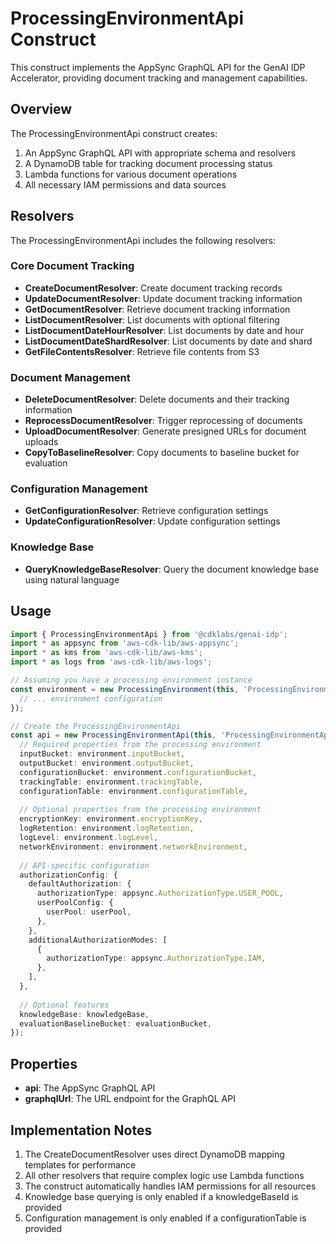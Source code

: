 # ProcessingEnvironmentApi Construct

This construct implements the AppSync GraphQL API for the GenAI IDP Accelerator, providing document tracking and management capabilities.

## Overview

The ProcessingEnvironmentApi construct creates:

1. An AppSync GraphQL API with appropriate schema and resolvers
2. A DynamoDB table for tracking document processing status
3. Lambda functions for various document operations
4. All necessary IAM permissions and data sources

## Resolvers

The ProcessingEnvironmentApi includes the following resolvers:

### Core Document Tracking

- **CreateDocumentResolver**: Create document tracking records
- **UpdateDocumentResolver**: Update document tracking information
- **GetDocumentResolver**: Retrieve document tracking information
- **ListDocumentResolver**: List documents with optional filtering
- **ListDocumentDateHourResolver**: List documents by date and hour
- **ListDocumentDateShardResolver**: List documents by date and shard
- **GetFileContentsResolver**: Retrieve file contents from S3

### Document Management

- **DeleteDocumentResolver**: Delete documents and their tracking information
- **ReprocessDocumentResolver**: Trigger reprocessing of documents
- **UploadDocumentResolver**: Generate presigned URLs for document uploads
- **CopyToBaselineResolver**: Copy documents to baseline bucket for evaluation

### Configuration Management

- **GetConfigurationResolver**: Retrieve configuration settings
- **UpdateConfigurationResolver**: Update configuration settings

### Knowledge Base

- **QueryKnowledgeBaseResolver**: Query the document knowledge base using natural language

## Usage

```typescript
import { ProcessingEnvironmentApi } from '@cdklabs/genai-idp';
import * as appsync from 'aws-cdk-lib/aws-appsync';
import * as kms from 'aws-cdk-lib/aws-kms';
import * as logs from 'aws-cdk-lib/aws-logs';

// Assuming you have a processing environment instance
const environment = new ProcessingEnvironment(this, 'ProcessingEnvironment', {
  // ... environment configuration
});

// Create the ProcessingEnvironmentApi
const api = new ProcessingEnvironmentApi(this, 'ProcessingEnvironmentApi', {
  // Required properties from the processing environment
  inputBucket: environment.inputBucket,
  outputBucket: environment.outputBucket,
  configurationBucket: environment.configurationBucket,
  trackingTable: environment.trackingTable,
  configurationTable: environment.configurationTable,
  
  // Optional properties from the processing environment
  encryptionKey: environment.encryptionKey,
  logRetention: environment.logRetention,
  logLevel: environment.logLevel,
  networkEnvironment: environment.networkEnvironment,
  
  // API-specific configuration
  authorizationConfig: {
    defaultAuthorization: {
      authorizationType: appsync.AuthorizationType.USER_POOL,
      userPoolConfig: {
        userPool: userPool,
      },
    },
    additionalAuthorizationModes: [
      {
        authorizationType: appsync.AuthorizationType.IAM,
      },
    ],
  },
  
  // Optional features
  knowledgeBase: knowledgeBase,
  evaluationBaselineBucket: evaluationBucket,
});
```

## Properties

- **api**: The AppSync GraphQL API
- **graphqlUrl**: The URL endpoint for the GraphQL API

## Implementation Notes

1. The CreateDocumentResolver uses direct DynamoDB mapping templates for performance
2. All other resolvers that require complex logic use Lambda functions
3. The construct automatically handles IAM permissions for all resources
4. Knowledge base querying is only enabled if a knowledgeBaseId is provided
5. Configuration management is only enabled if a configurationTable is provided
